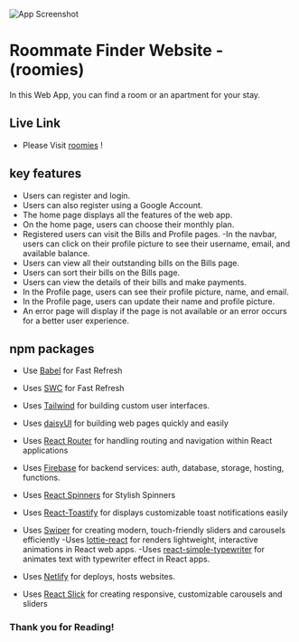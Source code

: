 ![App Screenshot](https://i.ibb.co/h3H1YWN/logo-roomies-light.png)

# Roommate Finder Website - (roomies)

In this Web App, you can find a room or an apartment for your stay.

## Live Link

- Please Visit [roomies](https://classy-kheer-eba7af.netlify.app/) !

## key features

- Users can register and login.
- Users can also register using a Google Account.
- The home page displays all the features of the web app.
- On the home page, users can choose their monthly plan.
- Registered users can visit the Bills and Profile pages.
-In the navbar, users can click on their profile picture to see their username, email, and available balance.
- Users can view all their outstanding bills on the Bills page.
- Users can sort their bills on the Bills page.
- Users can view the details of their bills and make payments.
- In the Profile page, users can see their profile picture, name, and email.
- In the Profile page, users can update their name and profile picture.
- An error page will display if the page is not available or an error occurs for a better user experience.

## npm packages

- Use [Babel](https://babeljs.io/) for Fast Refresh
- Uses [SWC](https://swc.rs/) for Fast Refresh
- Uses [Tailwind](https://tailwindcss.com/) for building custom user interfaces.
- Uses [daisyUI](https://daisyui.com/) for building web pages quickly and easily
- Uses [React Router](https://reactrouter.com/) for handling routing and navigation within React applications
- Uses [Firebase](https://firebase.google.com/) for backend services: auth, database, storage, hosting, functions.
- Uses [React Spinners](https://mhnpd.github.io/react-loader-spinner/) for Stylish Spinners
- Uses [React-Toastify](https://fkhadra.github.io/react-toastify/introduction/) for displays customizable toast notifications easily
- Uses [Swiper](https://swiperjs.com/) for creating modern, touch-friendly sliders and carousels efficiently
-Uses [lottie-react](https://lottiereact.com/) for renders lightweight, interactive animations in React web apps.
-Uses [react-simple-typewriter](https://react-simple-typewriter.vercel.app/?path=/story/introduction--page) for animates text with typewriter effect in React apps.


- Uses [Netlify](https://www.netlify.com/) for deploys, hosts websites. 


- Uses [React Slick](https://react-slick.neostack.com/) for creating responsive, customizable carousels and sliders 


### Thank you for Reading!